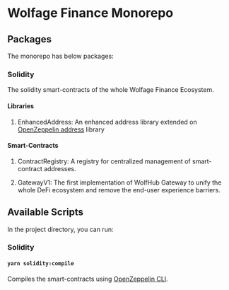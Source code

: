 # Wolfage Finance Monorepo

## Packages

The monorepo has below packages:

### Solidity

The solidity smart-contracts of the whole Wolfage Finance Ecosystem.

#### Libraries

1. EnhancedAddress: An enhanced address library extended on [OpenZeppelin address](https://github.com/OpenZeppelin/openzeppelin-contracts-ethereum-package/blob/master/contracts/utils/Address.sol) library

#### Smart-Contracts

1. ContractRegistry: A registry for centralized management of smart-contract addresses.

2. GatewayV1: The first implementation of WolfHub Gateway to unify the whole DeFi ecosystem and remove the end-user experience barriers.

## Available Scripts

In the project directory, you can run:

### Solidity

#### `yarn solidity:compile`

Compiles the smart-contracts using [OpenZeppelin CLI](https://docs.openzeppelin.com/cli/2.8/).
